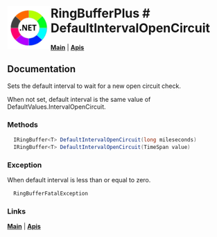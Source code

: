 # <img align="left" width="100" height="100" src="./images/icon.png"> RingBufferPlus #  DefaultIntervalOpenCircuit

[**Main**](index.md#help) | 
[**Apis**](index.md#apis)

## Documentation
Sets the default interval to wait for a new open circuit check.

When not set,  default interval is the same value of DefaultValues.IntervalOpenCircuit.

### Methods

```csharp
  IRingBuffer<T> DefaultIntervalOpenCircuit(long mileseconds)
  IRingBuffer<T> DefaultIntervalOpenCircuit(TimeSpan value)
``` 

### Exception

When default interval is less than or equal to zero.

```csharp
  RingBufferFatalException
``` 

### Links
[**Main**](index.md#help) | 
[**Apis**](index.md#apis)
